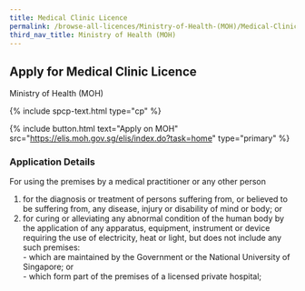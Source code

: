 ```yaml
---
title: Medical Clinic Licence
permalink: /browse-all-licences/Ministry-of-Health-(MOH)/Medical-Clinic-Licence
third_nav_title: Ministry of Health (MOH)
---
```


## Apply for Medical Clinic Licence

Ministry of Health (MOH)

{% include spcp-text.html type="cp" %}

{% include button.html text="Apply on MOH" src="https://elis.moh.gov.sg/elis/index.do?task=home" type="primary" %}

<H3>Application Details</H3>

<p>For using the premises by a medical practitioner or any other person</p>
 <ol>
 <li>for the diagnosis or treatment of persons suffering from, or believed to be suffering from, any disease, injury or disability of mind or body; or</li>
 <li>for curing or alleviating any abnormal condition of the human body by the application of any apparatus, equipment, instrument or device requiring the use of electricity, heat or light, but does not include any such premises:<br />- which are maintained by the Government or the National University of Singapore; or<br />- which form part of the premises of a licensed private hospital;</li>
 </ol>

